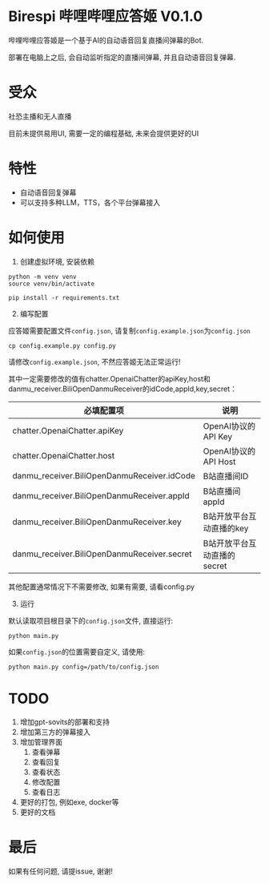 # Birespi 哔哩哔哩应答姬 V0.1.0

哔哩哔哩应答姬是一个基于AI的自动语音回复直播间弹幕的Bot.

部署在电脑上之后, 会自动监听指定的直播间弹幕, 并且自动语音回复弹幕.

# 受众

社恐主播和无人直播

目前未提供易用UI, 需要一定的编程基础, 未来会提供更好的UI

# 特性

- 自动语音回复弹幕
- 可以支持多种LLM，TTS，各个平台弹幕接入

# 如何使用

1. 创建虚拟环境, 安装依赖

```shell
python -m venv venv
source venv/bin/activate

pip install -r requirements.txt
```

2. 编写配置

应答姬需要配置文件`config.json`, 请复制`config.example.json`为`config.json`

```shell
cp config.example.py config.py
```

请修改`config.example.json`, 不然应答姬无法正常运行!

其中一定需要修改的值有chatter.OpenaiChatter的apiKey,host和danmu_receiver.BiliOpenDanmuReceiver的idCode,appId,key,secret：

| 必填配置项                                  | 说明                        |
| ------------------------------------------- | --------------------------- |
| chatter.OpenaiChatter.apiKey                | OpenAI协议的API Key         |
| chatter.OpenaiChatter.host                  | OpenAI协议的API Host        |
| danmu_receiver.BiliOpenDanmuReceiver.idCode | B站直播间ID                 |
| danmu_receiver.BiliOpenDanmuReceiver.appId  | B站直播间appId              |
| danmu_receiver.BiliOpenDanmuReceiver.key    | B站开放平台互动直播的key    |
| danmu_receiver.BiliOpenDanmuReceiver.secret | B站开放平台互动直播的secret |


其他配置通常情况下不需要修改, 如果有需要, 请看config.py

3. 运行

默认读取项目根目录下的`config.json`文件, 直接运行:

```shell
python main.py
```

如果`config.json`的位置需要自定义, 请使用:

```shell
python main.py config=/path/to/config.json
```

# TODO

1. 增加gpt-sovits的部署和支持
2. 增加第三方的弹幕接入
3. 增加管理界面
    1. 查看弹幕
    2. 查看回复
    3. 查看状态
    4. 修改配置
    5. 查看日志
4. 更好的打包, 例如exe, docker等
5. 更好的文档

# 最后

如果有任何问题, 请提issue, 谢谢!

